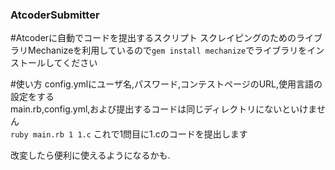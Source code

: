 ### AtcoderSubmitter
#Atcoderに自動でコードを提出するスクリプト
スクレイピングのためのライブラリMechanizeを利用しているので`gem install mechanize`でライブラリをインストールしてください  

#使い方
config.ymlにユーザ名,パスワード,コンテストページのURL,使用言語の設定をする  
main.rb,config.yml,および提出するコードは同じディレクトリにないといけません  
`ruby main.rb 1 1.c` これで1問目に1.cのコードを提出します  

改変したら便利に使えるようになるかも.  